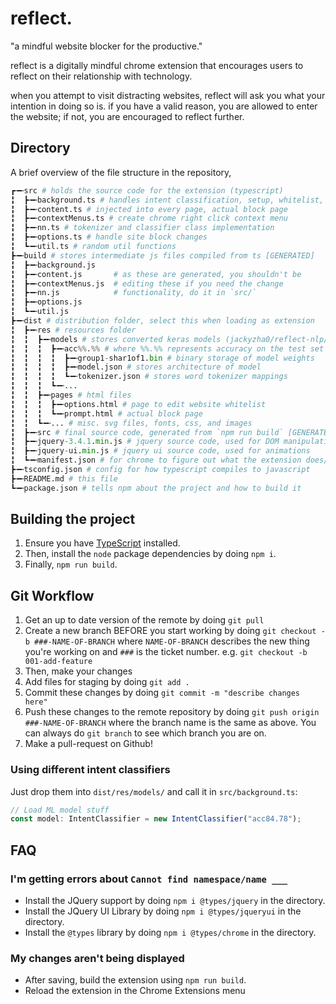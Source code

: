 # reflect.

"a mindful website blocker for the productive."

reflect is a digitally mindful chrome extension that encourages users to reflect on their relationship with technology.

when you attempt to visit distracting websites, reflect will ask you what your intention in doing so is. if you have a valid reason, you are allowed to enter the website; if not, you are encouraged to reflect further.

## Directory

A brief overview of the file structure in the repository,
```python
┏╼╾src # holds the source code for the extension (typescript)
╏  ┣╼╾background.ts # handles intent classification, setup, whitelist, etc.
╏  ┣╼╾content.ts # injected into every page, actual block page
╏  ┣╼╾contextMenus.ts # create chrome right click context menu
╏  ┣╼╾nn.ts # tokenizer and classifier class implementation
╏  ┣╼╾options.ts # handle site block changes
╏  ┗╼╾util.ts # random util functions
┣╼╾build # stores intermediate js files compiled from ts [GENERATED]
╏  ┣╼╾background.js
╏  ┣╼╾content.js       # as these are generated, you shouldn't be
╏  ┣╼╾contextMenus.js  # editing these if you need the change
╏  ┣╼╾nn.js            # functionality, do it in `src/`
╏  ┣╼╾options.js
╏  ┗╼╾util.js
┣╼╾dist # distribution folder, select this when loading as extension
╏  ┣╼╾res # resources folder
╏  ╏  ┣╼╾models # stores converted keras models (jackyzha0/reflect-nlp/nlp)
╏  ╏  ╏  ┣╼╾acc%%.%% # where %%.%% represents accuracy on the test set
╏  ╏  ╏  ╏  ┣╼╾group1-shar1of1.bin # binary storage of model weights
╏  ╏  ╏  ╏  ┣╼╾model.json # stores architecture of model
╏  ╏  ╏  ╏  ┗╼╾tokenizer.json # stores word tokenizer mappings
╏  ╏  ╏  ┗╼╾...
╏  ╏  ┣╼╾pages # html files
╏  ╏  ╏  ┣╼╾options.html # page to edit website whitelist
╏  ╏  ╏  ┗╼╾prompt.html # actual block page
╏  ╏  ┗╼╾... # misc. svg files, fonts, css, and images
╏  ┣╼╾src # final source code, generated from `npm run build` [GENERATED]
╏  ┣╼╾jquery-3.4.1.min.js # jquery source code, used for DOM manipulation
╏  ┣╼╾jquery-ui.min.js # jquery ui source code, used for animations
╏  ┗╼╾manifest.json # for chrome to figure out what the extension does/needs
┣╼╾tsconfig.json # config for how typescript compiles to javascript
┣╼╾README.md # this file
┗╼╾package.json # tells npm about the project and how to build it
```

## Building the project

1. Ensure you have [TypeScript](https://www.typescriptlang.org/) installed.
2. Then, install the `node` package dependencies by doing `npm i`.
3. Finally, `npm run build`.

## Git Workflow

1. Get an up to date version of the remote by doing `git pull`
2. Create a new branch BEFORE you start working by doing `git checkout -b ###-NAME-OF-BRANCH` where `NAME-OF-BRANCH` describes the new thing you're working on and `###` is the ticket number. e.g. `git checkout -b 001-add-feature`
3. Then, make your changes
4. Add files for staging by doing `git add .`
5. Commit these changes by doing `git commit -m "describe changes here"`
6. Push these changes to the remote repository by doing `git push origin ###-NAME-OF-BRANCH` where the branch name is the same as above. You can always do `git branch` to see which branch you are on.
7. Make a pull-request on Github!

### Using different intent classifiers

Just drop them into `dist/res/models/` and call it in `src/background.ts`:

```typescript
// Load ML model stuff
const model: IntentClassifier = new IntentClassifier("acc84.78");
```

## FAQ

### I'm getting errors about `Cannot find namespace/name ___`

* Install the JQuery support by doing `npm i @types/jquery` in the directory.
* Install the JQuery UI Library by doing `npm i @types/jqueryui` in the directory.
* Install the `@types` library by doing `npm i @types/chrome` in the directory.

### My changes aren't being displayed

* After saving, build the extension using `npm run build`.
* Reload the extension in the Chrome Extensions menu
